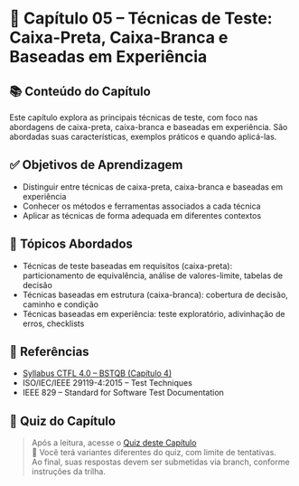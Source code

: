 # 📘 Capítulo 05 – Técnicas de Teste: Caixa-Preta, Caixa-Branca e Baseadas em Experiência

## 📚 Conteúdo do Capítulo

Este capítulo explora as principais técnicas de teste, com foco nas abordagens de caixa-preta, caixa-branca e baseadas em experiência. São abordadas suas características, exemplos práticos e quando aplicá-las.

## ✅ Objetivos de Aprendizagem

- Distinguir entre técnicas de caixa-preta, caixa-branca e baseadas em experiência  
- Conhecer os métodos e ferramentas associados a cada técnica  
- Aplicar as técnicas de forma adequada em diferentes contextos  

## 📌 Tópicos Abordados

- Técnicas de teste baseadas em requisitos (caixa-preta): particionamento de equivalência, análise de valores-limite, tabelas de decisão  
- Técnicas baseadas em estrutura (caixa-branca): cobertura de decisão, caminho e condição  
- Técnicas baseadas em experiência: teste exploratório, adivinhação de erros, checklists  

## 🔗 Referências

- [Syllabus CTFL 4.0 – BSTQB (Capítulo 4)](https://bstqb.online/files/syllabus_ctfl_4.0br.pdf)  
- ISO/IEC/IEEE 29119-4:2015 – Test Techniques  
- IEEE 829 – Standard for Software Test Documentation  

## 📝 Quiz do Capítulo

> Após a leitura, acesse o [Quiz deste Capítulo](./quiz/quiz-perguntas.json)  
🧠 Você terá variantes diferentes do quiz, com limite de tentativas.  
Ao final, suas respostas devem ser submetidas via branch, conforme instruções da trilha.